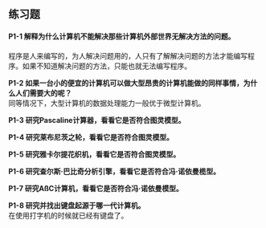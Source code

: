 ## 练习题
#### **P1-1 解释为什么计算机不能解决那些计算机外部世界无解决方法的问题。**   
程序是人来编写的，为人解决问题用的，人只有了解解决问题的方法才能编写程序。如果不知道解决问题的方法，只能也就无法编写程序。    

**P1-2 如果一台小的便宜的计算机可以做大型昂贵的计算机能做的同样事情，为什么人们需要大的呢？**   
同等情况下，大型计算机的数据处理能力一般优于微型计算机。   

**P1-3 研究Pascaline计算器，看看它是否符合图灵模型。**   


**P1-4 研究莱布尼茨之轮，看看它是否符合图灵模型。**   


**P1-5 研究雅卡尔提花织机，看看它是否符合图灵模型。**   


**P1-6 研究查尔斯·巴比奇分析引擎，看看它是否符合冯·诺依曼榄型。**   


**P1-7 研究AßC计算机，看看它是否符合冯·诺依曼模型。**   


**P1-8 研究并找出键盘起源于哪一代计算机。**   
在使用打字机的时候就已经有键盘了。   
